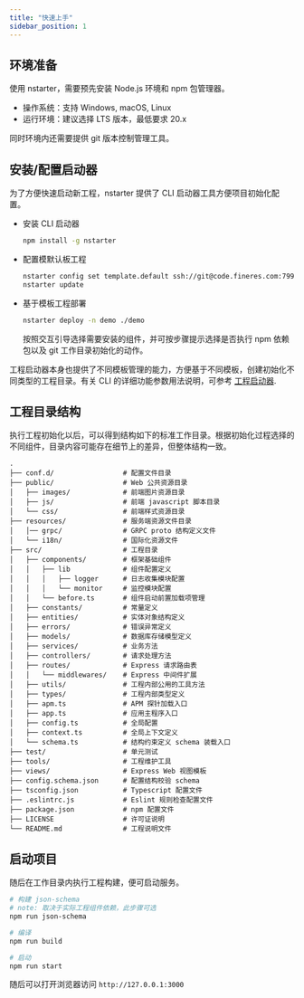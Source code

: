 ```yaml
---
title: "快速上手"
sidebar_position: 1
---
```


## 环境准备

使用 nstarter，需要预先安装 Node.js 环境和 npm 包管理器。

- 操作系统：支持 Windows, macOS, Linux
- 运行环境：建议选择 LTS 版本，最低要求 20.x

同时环境内还需要提供 git 版本控制管理工具。


## 安装/配置启动器

为了方便快速启动新工程，nstarter 提供了 CLI 启动器工具方便项目初始化配置。

* 安装 CLI 启动器
  
  ```bash
  npm install -g nstarter
  ```

* 配置模默认板工程

  ```bash
  nstarter config set template.default ssh://git@code.fineres.com:7999/fx/nstarter-ts-express.git
  nstarter update
  ```

* 基于模板工程部署

  ```bash
  nstarter deploy -n demo ./demo
  ```

  按照交互引导选择需要安装的组件，并可按步骤提示选择是否执行 npm 依赖包以及 git 工作目录初始化的动作。

工程启动器本身也提供了不同模板管理的能力，方便基于不同模板，创建初始化不同类型的工程目录。有关 CLI 的详细功能参数用法说明，可参考 [工程启动器](/docs/tools/starter).


## 工程目录结构

执行工程初始化以后，可以得到结构如下的标准工作目录。根据初始化过程选择的不同组件，目录内容可能存在细节上的差异，但整体结构一致。

```
.
├── conf.d/                 # 配置文件目录
├── public/                 # Web 公共资源目录
│   ├── images/             # 前端图片资源目录
│   ├── js/                 # 前端 javascript 脚本目录
│   └── css/                # 前端样式资源目录
├── resources/              # 服务端资源文件目录
│   │── grpc/               # GRPC proto 结构定义文件
│   └── i18n/               # 国际化资源文件
├── src/                    # 工程目录
│   ├── components/         # 框架基础组件
│   │   ├── lib             # 组件配置定义
│   │   │   ├── logger      # 日志收集模块配置
│   │   │   └── monitor     # 监控模块配置
│   │   └── before.ts       # 组件启动前置加载项管理
│   ├── constants/          # 常量定义
│   ├── entities/           # 实体对象结构定义
│   ├── errors/             # 错误异常定义
│   ├── models/             # 数据库存储模型定义
│   ├── services/           # 业务方法
│   ├── controllers/        # 请求处理方法
│   ├── routes/             # Express 请求路由表
│   │   └── middlewares/    # Express 中间件扩展
│   ├── utils/              # 工程内部公用的工具方法
│   ├── types/              # 工程内部类型定义
│   ├── apm.ts              # APM 探针加载入口
│   ├── app.ts              # 应用主程序入口
│   ├── config.ts           # 全局配置
│   ├── context.ts          # 全局上下文定义
│   └── schema.ts           # 结构约束定义 schema 装载入口
├── test/                   # 单元测试
├── tools/                  # 工程维护工具
├── views/                  # Express Web 视图模板
├── config.schema.json      # 配置结构校验 schema
├── tsconfig.json           # Typescript 配置文件
├── .eslintrc.js            # Eslint 规则检查配置文件
├── package.json            # npm 配置文件
├── LICENSE                 # 许可证说明
└── README.md               # 工程说明文件
```


## 启动项目

随后在工作目录内执行工程构建，便可启动服务。

```bash
# 构建 json-schema
# note: 取决于实际工程组件依赖，此步骤可选
npm run json-schema

# 编译
npm run build

# 启动
npm run start
```

随后可以打开浏览器访问 `http://127.0.0.1:3000`
